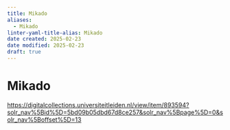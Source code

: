 ```yaml
---
title: Mikado
aliases:
  - Mikado
linter-yaml-title-alias: Mikado
date created: 2025-02-23
date modified: 2025-02-23
draft: true
---
```

# Mikado

https://digitalcollections.universiteitleiden.nl/view/item/893594?solr_nav%5Bid%5D=5bd09b05dbd67d8ce257&solr_nav%5Bpage%5D=0&solr_nav%5Boffset%5D=13